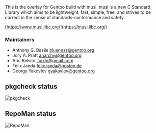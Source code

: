 This is the overlay for Gentoo build with musl.  musl is a new C Standard Library
which aims to be lightweight, fast, simple, free, and strives to be correct in the
sense of standards-conformance and safety.

[https://www.musl.libc.org/](https://musl.libc.org/)

### Maintainers
* Anthony G. Basile <blueness@gentoo.org>
* Jory A. Pratt <anarchy@gentoo.org>
* Aric Belsito <lluixhi@gmail.com>
* Felix Janda <felix.janda@posteo.de>
* Georgy Yakovlev <gyakovlev@gentoo.org>

## pkgcheck status
![pkgcheck](https://github.com/gentoo/musl/actions/workflows/main.yml/badge.svg)

## RepoMan status
![RepoMan](https://github.com/gentoo/musl/actions/workflows/repoman.yml/badge.svg)
